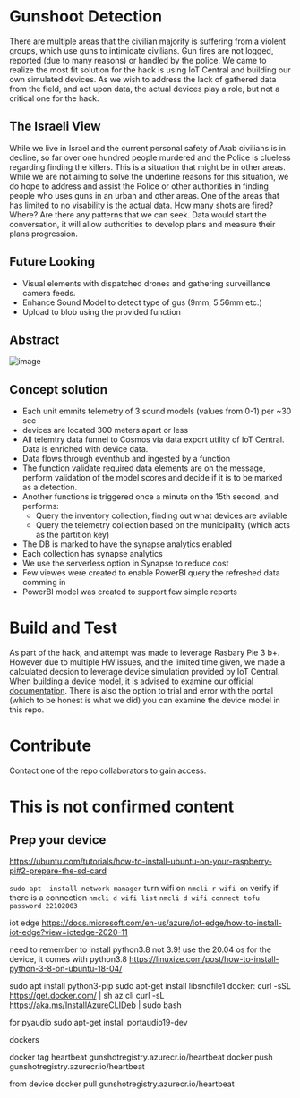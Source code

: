 # Gunshoot Detection 
There are multiple areas that the civilian majority is suffering from a violent groups, which use guns to intimidate civilians. 
Gun fires are not logged, reported (due to many reasons) or handled by the police.
We came to realize the most fit solution for the hack is using IoT Central and building our own simulated devices. As we wish to address the lack of gathered data from the field, and act upon data, the actual devices play a role, but not a critical one for the hack.

## The Israeli View
While we live in Israel and the current personal safety of Arab civilians is in decline, so far over one hundred people murdered and the Police is clueless regarding finding the killers. This is a situation that might be in other areas. While we are not aiming to solve the underline reasons for this situation, we do hope to address and assist the Police or other authorities in finding people who uses guns in an urban and other areas. One of the areas that has limited to no visability is the actual data. How many shots are fired? Where? Are there any patterns that we can seek.
Data would start the conversation, it will allow authorities to develop plans and measure their plans progression.

## Future Looking 
- Visual elements with dispatched drones and gathering surveillance camera feeds.
- Enhance Sound Model to detect type of gus (9mm, 5.56mm etc.)
- Upload to blob using the provided function

 
## Abstract
![image](https://user-images.githubusercontent.com/37622785/137107471-072e14ec-fbb6-4dda-808a-c03f3403f7c0.png)


## Concept solution
- Each unit emmits telemetry of 3 sound models (values from 0-1) per ~30 sec
- devices are located 300 meters apart or less
- All telemtry data funnel to Cosmos via data export utility of IoT Central. Data is enriched with device data.
- Data flows through eventhub and ingested by a function
- The function validate required data elements are on the message, perform validation of the model scores and decide if it is to be marked as a detection.
- Another functions is triggered once a minute on the 15th second, and performs:
    - Query the inventory collection, finding out what devices are avilable
    - Query the telemetry collection based on the municipality (which acts as the partition key)
- The DB is marked to have the synapse analytics enabled
- Each collection has synapse analytics
- We use the serverless option in Synapse to reduce cost
- Few viewes were created to enable PowerBI query the refreshed data comming in
- PowerBI model was created to support few simple reports

# Build and Test
As part of the hack, and attempt was made to leverage Rasbary Pie 3 b+. However due to multiple HW issues, and the limited time given, we made a calculated decsion to leverage device simulation provided by IoT Central.
When building a device model, it is advised to examine our official  [documentation](https://docs.microsoft.com/en-us/azure/iot-edge/how-to-vs-code-develop-module?view=iotedge-2020-11).
There is also the option to trial and error with the portal (which to be honest is what we did) you can examine the device model in this repo.

# Contribute
Contact one of the repo collaborators to gain access. 

# This is not confirmed content 
## Prep your device
https://ubuntu.com/tutorials/how-to-install-ubuntu-on-your-raspberry-pi#2-prepare-the-sd-card

```sudo apt  install network-manager```
turn wifi on
```nmcli r wifi on```
verify if there is a connection
```nmcli d wifi list```
```nmcli d wifi connect tofu password 22102003```

iot edge
https://docs.microsoft.com/en-us/azure/iot-edge/how-to-install-iot-edge?view=iotedge-2020-11

need to remember to install python3.8 not 3.9!
use the 20.04 os for the device, it comes with python3.8
https://linuxize.com/post/how-to-install-python-3-8-on-ubuntu-18-04/

sudo apt install python3-pip
sudo apt-get install libsndfile1
docker:
curl -sSL https://get.docker.com/ | sh
az cli
curl -sL https://aka.ms/InstallAzureCLIDeb | sudo bash


for pyaudio
sudo apt-get install portaudio19-dev

dockers

docker tag heartbeat gunshotregistry.azurecr.io/heartbeat
docker push gunshotregistry.azurecr.io/heartbeat

from device
docker pull gunshotregistry.azurecr.io/heartbeat
